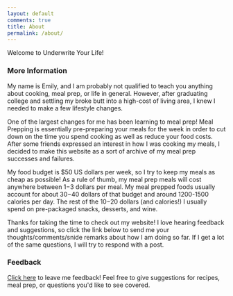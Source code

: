 ```yaml
---
layout: default
comments: true
title: About
permalink: /about/
---
```


Welcome to Underwrite Your Life!

### More Information ###

My name is Emily, and I am probably not qualified to teach you anything about cooking, meal prep, or life in general. However, after graduating college and settling my broke butt into a high-cost of living area, I knew I needed to make a few lifestyle changes.

One of the largest changes for me has been learning to meal prep! Meal Prepping is essentially pre-preparing your meals for the week in order to cut down on the time you spend cooking as well as reduce your food costs. After some friends expressed an interest in how I was cooking my meals, I decided to make this website as a sort of archive of my meal prep successes and failures. 

My food budget is $50 US dollars per week, so I try to keep my meals as cheap as possible! As a rule of thumb, my meal prep meals will cost anywhere between $1-$3 dollars per meal. My meal prepped foods usually account for about $30-$40 dollars of that budget and around 1200-1500 calories per day. The rest of the $10-$20 dollars (and calories!) I usually spend on pre-packaged snacks, desserts, and wine. 

Thanks for taking the time to check out my website! I love hearing feedback and suggestions, so click the link below to send me your thoughts/comments/snide remarks about how I am doing so far. If I get a lot of the same questions, I will try to respond with a post. 

<!--My name is Emily, and I am *NOT* a personal financial advisor. In fact, I'm not even a personal financial planner, CPA, or any other three letter acronym that could somehow qualify me to create a blog based on personal finance. My very loose qualifications are that I have an undergraduate degree in finance and a passion for personal financial planning. 
The more I studied finance the more I discovered that the entire financial industry seemed to be built on the premise of convincing people (especially women) that finance is too <em> hard</em> for them to tackle alone, thus you must pay someone to handle it on your behalf. 
**This is not true!**
I truly believe that for the majority of people in the world, personal finances can be handled efficiently and effectively all on their own. You don't need to pay an expensive personal financial advisor or planner to help you with your financial goals! The hardest part is taking the first step, and I hope this blog will help inspire some people to begin to do that.
Along the way, I plan on sharing some of my own tricks to saving money (like cooking cheap, delicious, meals) in order to help people take control of their financial futures. -->

### Feedback ###


[Click here](/feedback/) to leave me feedback! Feel free to give suggestions for recipes, meal prep, or questions you'd like to see covered.
